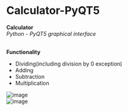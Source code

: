 # Calculator-PyQT5
 <b>Calculator<br></b>
 <i>Python - PyQT5 graphical interface</i><br><br>
 
<b>Functionality</b><ul>
<li>Dividing(including division by 0 exception)</li>
<li>Adding</li>
<li>Subtraction</li>
<li>Multiplication</li>
</ul>

![image](https://user-images.githubusercontent.com/66377435/200567828-c40b4dad-d93b-44e0-b5a0-90e1fb0ca044.png)<br>
![image](https://user-images.githubusercontent.com/66377435/200567476-403bfc90-7a19-4df9-9b6d-ed5f5a5e55b2.png)
